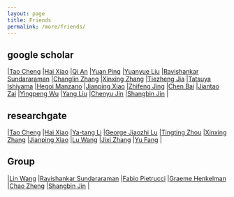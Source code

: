 ```yaml
---
layout: page
title: Friends
permalink: /more/friends/
---
```


## google scholar
|[Tao Cheng](https://scholar.google.com/citations?user=P6adsOMAAAAJ&hl=en)
|[Hai Xiao](https://scholar.google.com/citations?user=870HM4sAAAAJ)
|[Qi An](https://scholar.google.com/citations?user=g8Qc9g4AAAAJ&hl=en)
|[Yuan Ping](https://scholar.google.com/citations?hl=en&user=w8iecRcAAAAJ&view_op=list_works&sortby=pubdate)
|[Yuanyue Liu](https://scholar.google.com/citations?user=5peMP4IAAAAJ&hl=en)
|[Ravishankar Sundararaman](https://scholar.google.com/citations?user=NjjxCCgAAAAJ&hl=en)
|[Changlin Zhang](https://scholar.google.com/citations?user=V5sxgHoAAAAJ&hl=en)
|[Xinxing Zhang](https://scholar.google.com/citations?hl=en&user=S5-ejWQAAAAJ&view_op=list_works&sortby=pubdate)
|[Tiezheng Jia](https://scholar.google.com/citations?user=kvQ0kc8AAAAJ&hl=en)
|[Tatsuya Ishiyama](https://scholar.google.com/citations?user=7Q2GlaYAAAAJ&hl=de)
|[Hegoi Manzano](https://scholar.google.com/citations?user=YzN0gzsAAAAJ)
|[Jianping Xiao](https://scholar.google.com/citations?user=RELdvZQAAAAJ&hl=en)
|[Zhifeng Jing](https://scholar.google.com/citations?user=8_QLvn4AAAAJ&hl=en)
|[Chen Bai](https://scholar.google.com/citations?user=5RAwCwcAAAAJ&hl=en)
|[Jiantao Zai](https://scholar.google.com/citations?user=hHO8sjEAAAAJ&hl=en)
|[Yingpeng Wu](https://scholar.google.com/citations?user=vSBKtC4AAAAJ&hl=zh-CN)
|[Yang Liu](https://scholar.google.com/citations?user=zR32FRoAAAAJ&hl=en)
|[Chenyu Jin](https://scholar.google.com/citations?user=4rlI2JsAAAAJ&hl=en)
|[Shangbin Jin](https://scholar.google.com/citations?user=hxStHZAAAAAJ&hl=en)
|

## researchgate
|[Tao Cheng](https://www.researchgate.net/profile/Tao_Cheng13)
|[Hai Xiao](https://www.researchgate.net/profile/Hai_Xiao)
|[Ya-tang Li](https://www.researchgate.net/profile/Ya-tang_Li)
|[George Jiaozhi Lu](https://www.researchgate.net/profile/George_Lu4)
|[Tingting Zhou](https://www.researchgate.net/profile/Tingting_Zhou3)
|[Xinxing Zhang](https://www.researchgate.net/profile/Xinxing_Zhang2)
|[Jianping Xiao](https://www.researchgate.net/profile/Jianping_Xiao)
|[Lu Wang](https://www.researchgate.net/profile/Lu_Wang128)
|[Jixi Zhang](https://www.researchgate.net/profile/Jixi_Zhang)
|[Yu Fang](https://www.researchgate.net/profile/Yu_Fang43)
|

## Group
|[Lin Wang](http://comp.chem.tohoku.ac.jp/eng/publications.html)
|[Ravishankar Sundararaman](http://abinitiomp.org/)
|[Fabio Pietrucci](https://sites.google.com/site/fabiopietrucci/)
|[Graeme Henkelman](http://theory.cm.utexas.edu/henkelman/)
|[Chao Zheng](http://shuliyou.sioc.ac.cn/)
|[Shangbin Jin](http://chem.hust.edu.cn/Teacher/162855873.htm)
|  
